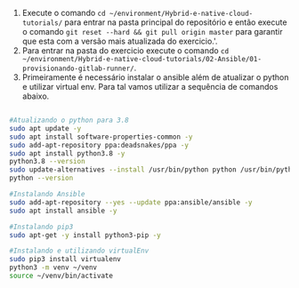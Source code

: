 1. Execute o comando `cd ~/environment/Hybrid-e-native-cloud-tutorials/` para entrar na pasta principal do repositório e então execute o comando `git reset --hard && git pull origin master` para garantir que esta com a versão mais atualizada do exercicio.'.
2. Para entrar na pasta do exercicio execute o comando `cd ~/environment/Hybrid-e-native-cloud-tutorials/02-Ansible/01-provisionando-gitlab-runner/`.
3. Primeiramente é necessário instalar o ansible além de atualizar o python e utilizar virtual env. Para tal vamos utilizar a sequência de comandos abaixo.
```bash

#Atualizando o python para 3.8
sudo apt update -y
sudo apt install software-properties-common -y
sudo add-apt-repository ppa:deadsnakes/ppa -y
sudo apt install python3.8 -y
python3.8 --version
sudo update-alternatives --install /usr/bin/python python /usr/bin/python3.8 1
python --version

#Instalando Ansible
sudo add-apt-repository --yes --update ppa:ansible/ansible -y
sudo apt install ansible -y

#Instalando pip3
sudo apt-get -y install python3-pip -y

#Instalando e utilizando virtualEnv
sudo pip3 install virtualenv
python3 -m venv ~/venv 
source ~/venv/bin/activate
```
